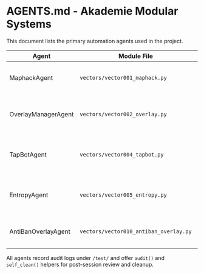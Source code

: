 # AGENTS.md - Akademie Modular Systems

This document lists the primary automation agents used in the project.

| Agent                | Module File                  | Responsibility                               | Inputs        | Outputs       |
|----------------------|------------------------------|----------------------------------------------|---------------|---------------|
| MaphackAgent         | `vectors/vector001_maphack.py` | Detect bright pixels and render ESP boxes   | Frame stream  | Overlay rects |
| OverlayManagerAgent  | `vectors/vector002_overlay.py` | Manage overlay visibility with entropy delays | Frame stream  | Rendered UI   |
| TapBotAgent          | `vectors/vector004_tapbot.py`  | Send jittered tap commands with optional paths | None          | Touch events  |
| EntropyAgent         | `vectors/vector005_entropy.py` | Rotate PRNG seed and provide entropy delays | None          | New entropy   |
| AntiBanOverlayAgent  | `vectors/vector010_antiban_overlay.py` | Hide overlay on screenshot events and clean logs | Events        | Clean state   |

All agents record audit logs under `/test/` and offer `audit()` and `self_clean()` helpers for post-session review and cleanup.
